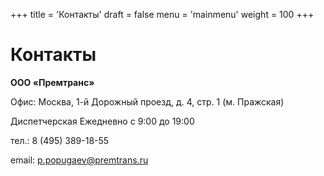 +++
title = 'Контакты'
draft = false
menu = 'mainmenu'
weight = 100
+++

# Контакты

**ООО «Премтранс»**

Офис:
Москва, 1-й Дорожный проезд, д. 4, стр. 1
(м. Пражская)

Диспетчерская
Ежедневно
с 9:00 до 19:00

тел.: 8 (495) 389-18-55 

email: p.popugaev@premtrans.ru